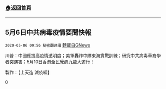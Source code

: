 ###  [:house:返回首頁](https://github.com/ourhimalayas/txt)
---

## 5月6日中共病毒疫情要聞快報
`2020-05-06 09:56 秘密翻译组` [轉載自GNews](https://gnews.org/zh-hant/195631/)

川普：中國應提高疫情透明度；美軍轟炸中隊東海實戰訓練；研究中共病毒華裔學者突遇害；5月10日香港全民覺醒九龍大遊行！



製作：【上天造 滅疫組】

0
